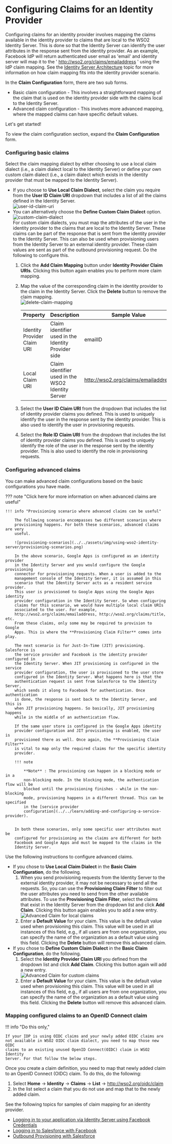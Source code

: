 # Configuring Claims for an Identity Provider

Configuring claims for an identity provider involves mapping the claims
available in the identity provider to claims that are local to the WSO2
Identity Server. This is done so that the Identity Server can identify
the user attributes in the response sent from the identity provider. As
an example, Facebook IdP will return authenticated user email as 'email'
and identity server will map it to the '
http://wso2.org/claims/emailaddress ' using the IdP claim mapping. See
the [Identity Server Architecture](../../get-started/architecture) topic for more
information on how claim mapping fits into the identity provider
scenario.

In the **Claim Configuration** form, there are two sub forms.

-   Basic claim
    configuration - This involves a straightforward mapping of the claim that is used on
    the identity provider side with the claims local to the Identity Server.
-   Advanced claim configuration - This involves more advanced mapping, where the mapped claims can
    have specific default values.

Let's get started!

To view the claim configuration section, expand the **Claim
Configuration** form.

### Configuring basic claims

Select the claim mapping dialect by either choosing to use a local
claim dialect (i.e., a claim dialect local to the Identity Server) or
define your own custom claim dialect (i.e., a claim dialect which exists
in the identity provider that must be mapped to the Identity Server).

-   If you choose to **Use Local Claim Dialect**, select the claim you
    require from the **User ID Claim URI** dropdown that includes a list
    of all the claims defined in the Identity Server.  
    ![user-id-claim-uri](../../assets/img/using-wso2-identity-server/user-id-claim-uri.png)   
-   You can alternatively choose the **Define Custom Claim Dialect**
    option.  
    ![custom-claim-dialect](../../assets/img/using-wso2-identity-server/custom-claim-dialect.png)   
    For custom claim dialects, you must map the attributes of the user
    in the identity provider to the claims that are local to the
    Identity Server. These claims can be part of the response that is
    sent from the identity provider to the Identity Server. This can
    also be used when provisioning users from the Identity Server to an
    external identity provider. These claim values are sent as part of
    the outbound provisioning request. Do the following to configure
    this.  
    1.  Click the **Add Claim Mapping** button under **Identity Provider
        Claim URIs**. Clicking this button again enables you to perform
        more claim mapping.
    2.  Map the value of the corresponding claim in the identity
        provider to the claim in the Identity Server. Click the
        **Delete** button to remove the claim mapping.  
        ![delete-claim-mapping](../../assets/img/using-wso2-identity-server/delete-claim-mapping.png)

        | Property                    | Description                                         | Sample Value                          |
        |-----------------------------|-----------------------------------------------------|---------------------------------------|
        | Identity Provider Claim URI | Claim identifier used in the Identity Provider side | emailID                               |
        | Local Claim URI             | Claim identifier used in the WSO2 Identity Server   | http://wso2.org/claims/emailaddress |

    3.  Select the **User ID Claim URI** from the dropdown that includes
        the list of identity provider claims you defined. This is used
        to uniquely identify the user in the response sent by the
        identity provider. This is also used to identify the user in
        provisioning requests.
    4.  Select the **Role ID Claim URI** from the dropdown that includes
        the list of identity provider claims you defined. This is used
        to uniquely identify the role of the user in the response sent
        by the identity provider. This is also used to identify the role
        in provisioning requests.  

### Configuring advanced claims

You can make advanced claim configurations based on the basic
configurations you have made.

??? note "Click here for more information on when advanced claims are useful"

    !!! info "Provisioning scenario where advanced claims can be useful"

        The following scenario encompasses two different scenarios where
        provisioning happens. For both these scenarios, advanced claims are very
        useful.

        ![provisioning-scenarios](../../assets/img/using-wso2-identity-server/provisioning-scenarios.png)

        In the above scenario, Google Apps is configured as an identity provider
        in the Identity Server and you would configure the Google provisioning
        connector for provisioning requests. When a user is added to the
        management console of the Identity Server, it is assumed in this
        scenario that the Identity Server acts as a resident service provider.
        This user is provisioned to Google Apps using the Google Apps identity
        provider configuration in the Identity Server. So when configuring
        claims for this scenario, we would have multiple local claim URIs
        associated to the user. For example,
        http://wso2.org/claims/emailaddress, http://wso2.org/claims/title, etc.
        From these claims, only some may be required to provision to Google
        Apps. This is where the **Provisioning Claim Filter** comes into play.

        The next scenario is for Just-In-Time (JIT) provisioning. Salesforce is
        the service provider and Facebook is the identity provider configured in
        the Identity Server. When JIT provisioning is configured in the service
        provider configuration, the user is provisioned to the user store
        configured in the Identity Server. What happens here is that the
        authentication request is sent from Salesforce to the Identity Server,
        which sends it along to Facebook for authentication. Once authentication
        is done, the response is sent back to the Identity Server, and this is
        when JIT provisioning happens. So basically, JIT provisioning happens
        while in the middle of an authentication flow.

        If the same user store is configured in the Google Apps identity
        provider configuration and JIT provisioning is enabled, the user is
        provisioned there as well. Once again, the **Provisioning Claim Filter**
        is vital to map only the required claims for the specific identity
        provider.

        !!! note
            
            **Note** : The provisioning can happen in a blocking mode or in a
            non-blocking mode. In the blocking mode, the authentication flow will be
            blocked until the provisioning finishes - while in the non-blocking
            mode, provisioning happens in a different thread. This can be specified
            in the [service provider
            configuration](../../learn/adding-and-configuring-a-service-provider).
            

        In both these scenarios, only some specific user attributes must be
        configured for provisioning as the claims are different for both
        Facebook and Google Apps and must be mapped to the claims in the
        Identity Server.

Use the following instructions to configure advanced claims.

-   If you chose to **Use Local Claim Dialect** in the **Basic Claim
    Configuration**, do the following.
    1.  When you send provisioning requests from the Identity Server to
        the external identity provider, it may not be necessary to send
        all the requests. So, you can use the **Provisioning Claim
        Filter** to filter out the user attributes you need to send from
        the other available attributes. To use the **Provisioning Claim
        Filter**, select the claims that exist in the Identity Server
        from the dropdown list and click **Add Claim**. Clicking this
        button again enables you to add a new entry.  
        ![Advanced Claim for local
        claims](../../assets/img/using-wso2-identity-server/advanced-claim-for-local-claim.png) 
    2.  Enter a **Default Value** for your claim. This value is the
        default value used when provisioning this claim. This value will
        be used in all instances of this field, e.g., if all users are
        from one organization, you can specify the name of the
        organization as a default value using this field. Clicking the
        **Delete** button will remove this advanced claim.
-   If you chose to **Define Custom Claim Dialect** in the **Basic Claim
    Configuration**, do the following.
    1.  Select the **Identity Provider Claim URI** you defined from the
        dropdown list and click **Add Claim**. Clicking this button
        again will add a new entry.  
        ![Advanced Claim for custom
        claims](../../assets/img/using-wso2-identity-server/advanced-claim-for-custom-claims.png) 
    2.  Enter a **Default Value** for your claim. This value is the
        default value used when provisioning this claim. This value will
        be used in all instances of this field, e.g., if all users are
        from one organization, you can specify the name of the
        organization as a default value using this field. Clicking the
        **Delete** button will remove this advanced claim.

### Mapping configured claims to an OpenID Connect claim

!!! info "Do this only,"

    If your IDP is using OIDC claims and your newly added OIDC claims are
    not available in WSO2 OIDC claim dialect, you need to map those new OIDC
    claims to an existing unused OpenID Connect(OIDC) claim in WSO2 Identity
    Server. For that follow the below steps.

Once you create a claim definition, you need to map that newly added
claim to an OpenID Connect (OIDC) claim. To do this, do the following:

1.  Select **Home** -\> **Identity** -\> **Claims** -\> **List** -\>
    http://wso2.org/oidc/claim
2.  In the list select a claim that you do not use and map that to the
    newly added claim.

See the following topics for samples of claim mapping for an identity
provider.

-   [Logging in to your application via Identity Server using Facebook
    Credentials](../../learn/logging-in-to-your-application-via-identity-server-using-facebook-credentials)
-   [Logging in to Salesforce with
    Facebook](../../learn/logging-in-to-salesforce-with-facebook)
-   [Outbound Provisioning with
    Salesforce](../../learn/outbound-provisioning-with-salesforce)
